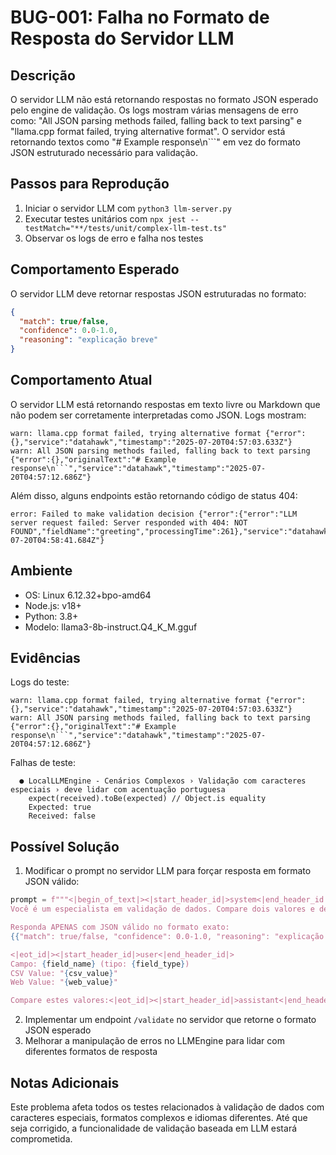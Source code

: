 # BUG-001: Falha no Formato de Resposta do Servidor LLM

## Descrição
O servidor LLM não está retornando respostas no formato JSON esperado pelo engine de validação. Os logs mostram várias mensagens de erro como: "All JSON parsing methods failed, falling back to text parsing" e "llama.cpp format failed, trying alternative format". O servidor está retornando textos como "# Example response\n```" em vez do formato JSON estruturado necessário para validação.

## Passos para Reprodução
1. Iniciar o servidor LLM com `python3 llm-server.py`
2. Executar testes unitários com `npx jest --testMatch="**/tests/unit/complex-llm-test.ts"`
3. Observar os logs de erro e falha nos testes

## Comportamento Esperado
O servidor LLM deve retornar respostas JSON estruturadas no formato:
```json
{
  "match": true/false,
  "confidence": 0.0-1.0,
  "reasoning": "explicação breve"
}
```

## Comportamento Atual
O servidor LLM está retornando respostas em texto livre ou Markdown que não podem ser corretamente interpretadas como JSON. Logs mostram:
```
warn: llama.cpp format failed, trying alternative format {"error":{},"service":"datahawk","timestamp":"2025-07-20T04:57:03.633Z"}
warn: All JSON parsing methods failed, falling back to text parsing {"error":{},"originalText":"# Example response\n```","service":"datahawk","timestamp":"2025-07-20T04:57:12.686Z"}
```

Além disso, alguns endpoints estão retornando código de status 404:
```
error: Failed to make validation decision {"error":{"error":"LLM server request failed: Server responded with 404: NOT FOUND","fieldName":"greeting","processingTime":261},"service":"datahawk","timestamp":"2025-07-20T04:58:41.684Z"}
```

## Ambiente
- OS: Linux 6.12.32+bpo-amd64
- Node.js: v18+
- Python: 3.8+
- Modelo: llama3-8b-instruct.Q4_K_M.gguf

## Evidências
Logs do teste:
```
warn: llama.cpp format failed, trying alternative format {"error":{},"service":"datahawk","timestamp":"2025-07-20T04:57:03.633Z"}
warn: All JSON parsing methods failed, falling back to text parsing {"error":{},"originalText":"# Example response\n```","service":"datahawk","timestamp":"2025-07-20T04:57:12.686Z"}
```

Falhas de teste:
```
  ● LocalLLMEngine - Cenários Complexos › Validação com caracteres especiais › deve lidar com acentuação portuguesa
    expect(received).toBe(expected) // Object.is equality
    Expected: true
    Received: false
```

## Possível Solução
1. Modificar o prompt no servidor LLM para forçar resposta em formato JSON válido:
```python
prompt = f"""<|begin_of_text|><|start_header_id|>system<|end_header_id|>
Você é um especialista em validação de dados. Compare dois valores e determine se representam a mesma informação.

Responda APENAS com JSON válido no formato exato:
{{"match": true/false, "confidence": 0.0-1.0, "reasoning": "explicação breve"}}

<|eot_id|><|start_header_id|>user<|end_header_id|>
Campo: {field_name} (tipo: {field_type})
CSV Value: "{csv_value}"
Web Value: "{web_value}"

Compare estes valores:<|eot_id|><|start_header_id|>assistant<|end_header_id|>"""
```

2. Implementar um endpoint `/validate` no servidor que retorne o formato JSON esperado
3. Melhorar a manipulação de erros no LLMEngine para lidar com diferentes formatos de resposta

## Notas Adicionais
Este problema afeta todos os testes relacionados à validação de dados com caracteres especiais, formatos complexos e idiomas diferentes. Até que seja corrigido, a funcionalidade de validação baseada em LLM estará comprometida.
